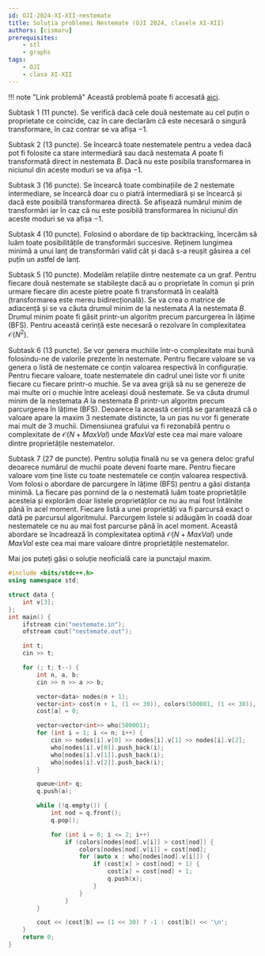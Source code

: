 ```yaml
---
id: OJI-2024-XI-XII-nestemate
title: Soluția problemei Nestemate (OJI 2024, clasele XI-XII)
authors: [cismaru]
prerequisites:
    - stl
    - graphs
tags:
    - OJI
    - clasa XI-XII
---
```


!!! note "Link problemă"
    Această problemă poate fi accesată [aici](https://kilonova.ro/problems/2508/).

Subtask 1 (11 puncte). Se verifică dacă cele două nestemate au cel puțin o
proprietate ce coincide, caz în care declarăm că este necesară o singură
transformare, în caz contrar se va afișa $−1$.

Subtask 2 (13 puncte). Se încearcă toate nestematele pentru a vedea dacă pot fi
folosite ca stare intermediară sau dacă nestemata $A$ poate fi transformată
direct in nestemata $B$. Dacă nu este posibila transformarea in niciunul din
aceste moduri se va afișa $−1$.

Subtask 3 (16 puncte). Se încearcă toate combinațiile de 2 nestemate
intermediare, se încearcă doar cu o piatră intermediară și se încearcă și dacă
este posibilă transformarea directă. Se afișează numărul minim de transformări
iar în caz că nu este posibilă transformarea în niciunul din aceste moduri se va
afișa $−1$.

Subtask 4 (10 puncte). Folosind o abordare de tip backtracking, încercăm să luăm
toate posibilitățile de transformări succesive. Reținem lungimea minimă a unui
lanț de transformări valid cât și dacă s-a reușit găsirea a cel puțin un astfel
de lanț.

Subtask 5 (10 puncte). Modelăm relațiile dintre nestemate ca un graf. Pentru
fiecare două nestemate se stabilește dacă au o proprietate în comun și prin
urmare fiecare din aceste pietre poate fi transformată în cealaltă
(transformarea este mereu bidirecțională). Se va crea o matrice de adiacență și
se va căuta drumul minim de la nestemata $A$ la nestemata $B$. Drumul minim
poate fi găsit printr-un algoritm precum parcurgerea în lățime (BFS). Pentru
această cerință este necesară o rezolvare în complexitatea $\mathcal{O}(N^2)$.

Subtask 6 (13 puncte). Se vor genera muchiile într-o complexitate mai bună
folosindu-ne de valorile prezente în nestemate. Pentru fiecare valoare se va
genera o listă de nestemate ce conțin valoarea respectivă în configurație.
Pentru fiecare valoare, toate nestematele din cadrul unei liste vor fi unite
fiecare cu fiecare printr-o muchie. Se va avea grijă să nu se genereze de mai
multe ori o muchie între aceleași două nestemate. Se va căuta drumul minim de la
nestemata $A$ la nestemata $B$ printr-un algoritm precum parcurgerea în lățime
(BFS). Deoarece la această cerință se garantează că o valoare apare la maxim 3
nestemate distincte, la un pas nu vor fi generate mai mult de 3 muchii.
Dimensiunea grafului va fi rezonabilă pentru o complexitate de $\mathcal{O}(N +
MaxVal)$ unde $MaxVal$ este cea mai mare valoare dintre proprietățile
nestematelor.

Subtask 7 (27 de puncte). Pentru soluția finală nu se va genera deloc graful
deoarece numărul de muchii poate deveni foarte mare. Pentru fiecare valoare vom
ține liste cu toate nestematele ce conțin valoarea respectivă. Vom folosi o
abordare de parcurgere în lățime (BFS) pentru a găsi distanța minimă. La fiecare
pas pornind de la o nestemată luăm toate proprietățile acesteia și explorăm doar
listele proprietăților ce nu au mai fost întâlnite până în acel moment. Fiecare
listă a unei proprietăți va fi parcursă exact o dată pe parcursul algoritmului.
Parcurgem listele si adăugăm în coadă doar nestematele ce nu au mai fost
parcurse până în acel moment. Această abordare se încadrează în complexitatea
optimă $\mathcal{O}(N + MaxVal)$ unde $MaxVal$ este cea mai mare valoare dintre
proprietățile nestematelor.

Mai jos puteți găsi o soluție neoficială care ia punctajul maxim.

```cpp
#include <bits/stdc++.h>
using namespace std;

struct data {
    int v[3];
};
int main() {
    ifstream cin("nestemate.in");
    ofstream cout("nestemate.out");

    int t;
    cin >> t;

    for (; t; t--) {
        int n, a, b;
        cin >> n >> a >> b;

        vector<data> nodes(n + 1);
        vector<int> cost(n + 1, (1 << 30)), colors(500001, (1 << 30)), passed(500001, 0);
        cost[a] = 0;

        vector<vector<int>> who(500001);
        for (int i = 1; i <= n; i++) {
            cin >> nodes[i].v[0] >> nodes[i].v[1] >> nodes[i].v[2];
            who[nodes[i].v[0]].push_back(i);
            who[nodes[i].v[1]].push_back(i);
            who[nodes[i].v[2]].push_back(i);
        }

        queue<int> q;
        q.push(a);

        while (!q.empty()) {
            int nod = q.front();
            q.pop();

            for (int i = 0; i <= 2; i++)
                if (colors[nodes[nod].v[i]] > cost[nod]) {
                    colors[nodes[nod].v[i]] = cost[nod];
                    for (auto x : who[nodes[nod].v[i]]) {
                        if (cost[x] > cost[nod] + 1) {
                            cost[x] = cost[nod] + 1;
                            q.push(x);
                        }
                    }
                }
        }

        cout << (cost[b] == (1 << 30) ? -1 : cost[b]) << '\n';
    }
    return 0;
}
```
